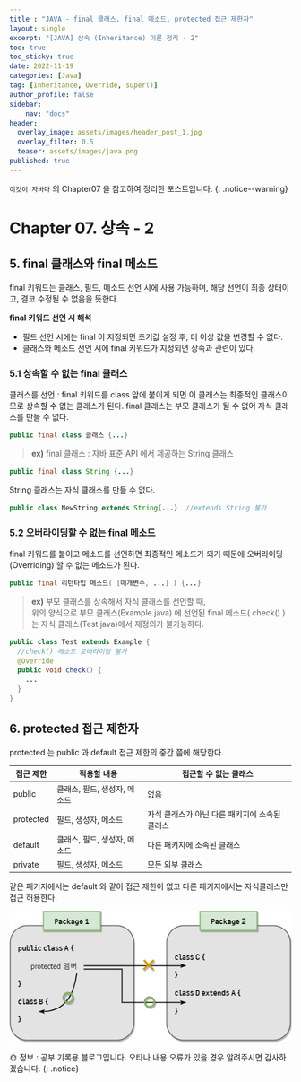 ```yaml
---
title : "JAVA - final 클래스, final 메소드, protected 접근 제한자"
layout: single
excerpt: "[JAVA] 상속 (Inheritance) 이론 정리 - 2"
toc: true
toc_sticky: true
date: 2022-11-19
categories: [Java]
tag: [Inheritance, Override, super()]
author_profile: false
sidebar:
    nav: "docs"
header:
  overlay_image: assets/images/header_post_1.jpg
  overlay_filter: 0.5 
  teaser: assets/images/java.png
published: true
---
```


`이것이 자바다` 의 Chapter07 을 참고하여 정리한 포스트입니다.
{: .notice--warning}

# Chapter 07. 상속 - 2

## 5. final 클래스와 final 메소드   

final 키워드는 클래스, 필드, 메소드 선언 시에 사용 가능하며, 해당 선언이 최종 상태이고, 결코 수정될 수 없음을 뜻한다.  

**final 키워드 선언 시 해석**  
  - 필드 선언 시에는 final 이 지정되면 초기값 설정 후, 더 이상 값을 변경할 수 없다.  
  - 클래스와 메소드 선언 시에 final 키워드가 지정되면 상속과 관련이 있다. 

### 5.1 상속할 수 없는 final 클래스   
클래스를 선언 : final 키워드를 class 앞에 붙이게 되면 이 클래스는 최종적인 클래스이므로 상속할 수 없는 클래스가 된다. 
final 클래스는 부모 클래스가 될 수 없어 자식 클래스를 만들 수 없다.  
```java
public final class 클래스 {...}
```  

> **ex)** final 클래스 : 자바 표준 API 에서 제공하는 String 클래스
  ```java
  public final class String {...}
  ```  
String 클래스는 자식 클래스를 만들 수 없다.
  ```java
  public class NewString extends String{...}  //extends String 불가 
  ```

### 5.2 오버라이딩할 수 없는 final 메소드   
final 키워드를 붙이고 메소드를 선언하면 최종적인 메소드가 되기 때문에 오버라이딩(Overriding) 할 수 없는 메소드가 된다.   
```java
public final 리턴타입 메소드( [매개변수, ...] ) {...}
```
> **ex)** 부모 클래스를 상속해서 자식 클래스를 선언할 때,  
위의 양식으로 부모 클래스(Example.java) 에 선언된 final 메소드( check() )는 자식 클래스(Test.java)에서 재정의가 불가능하다.  

```java
public class Test extends Example {
  //check() 메소드 오버라이딩 불가
  @Override
  public void check() {
    ...
  }
}
```

## 6. protected 접근 제한자  
protected 는 public 과 default 접근 제한의 중간 쯤에 해당한다.  

| 접근 제한 | 적용할 내용 | 접근할 수 없는 클래스 |
|----------|-------------|---------------------|
| public | 클래스, 필드, 생성자, 메소드 | 없음 |
| protected | 필드, 생성자, 메소드 | 자식 클래스가 아닌 다른 패키지에 소속된 클래스 |
| default | 클래스, 필드, 생성자, 메소드 | 다른 패키지에 소속된 클래스 |
| private | 필드, 생성자, 메소드 | 모든 외부 클래스 |

같은 패키지에서는 default 와 같이 접근 제한이 없고 다른 패키지에서는 자식클래스만 접근 허용한다.  
<center><img src="/images/2022-11-18-java_Inheritance/protected.png"></center>  

🌞 정보 : 공부 기록용 블로그입니다. 오타나 내용 오류가 있을 경우 알려주시면 감사하겠습니다.
{: .notice}
